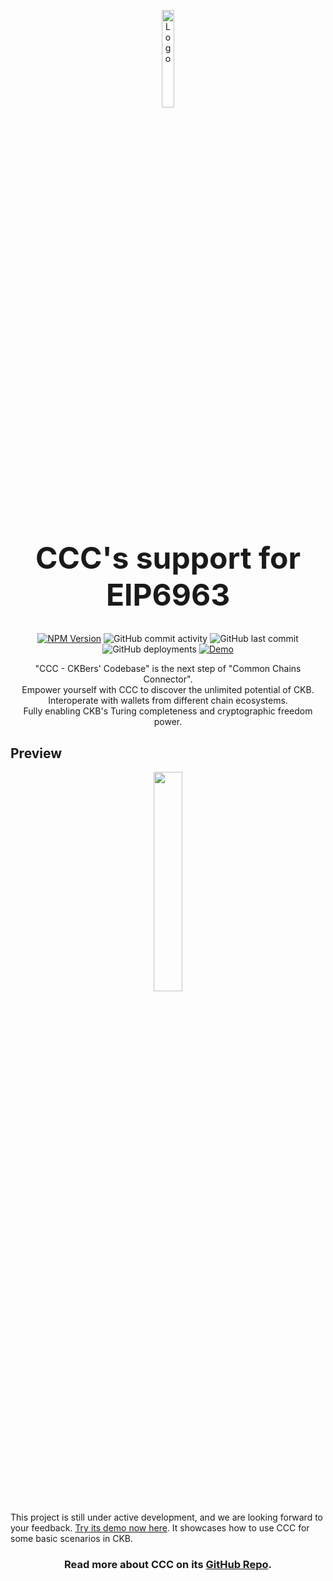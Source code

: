<p align="center">
  <a href="https://app.ckbccc.com/">
    <img alt="Logo" src="https://raw.githubusercontent.com/ckb-ecofund/ccc/master/assets/logo.svg" width="20%" />
  </a>
</p>

<h1 align="center" style="font-size: 48px;">
  CCC's support for EIP6963
</h1>

<p align="center">
  <a href="https://www.npmjs.com/package/@ckb-ccc/eip6963"><img
    alt="NPM Version" src="https://img.shields.io/npm/v/%40ckb-ccc%2Feip6963"
  /></a>
  <img alt="GitHub commit activity" src="https://img.shields.io/github/commit-activity/m/ckb-ecofund/ccc" />
  <img alt="GitHub last commit" src="https://img.shields.io/github/last-commit/ckb-ecofund/ccc/master" />
  <img alt="GitHub deployments" src="https://img.shields.io/github/deployments/ckb-ecofund/ccc/production" />
  <a href="https://app.ckbccc.com/"><img
    alt="Demo" src="https://img.shields.io/website?url=https%3A%2F%2Fckbccc-demo.vercel.app%2F&label=Demo"
  /></a>
</p>

<p align="center">
  "CCC - CKBers' Codebase" is the next step of "Common Chains Connector".
  <br />
  Empower yourself with CCC to discover the unlimited potential of CKB.
  <br />
  Interoperate with wallets from different chain ecosystems.
  <br />
  Fully enabling CKB's Turing completeness and cryptographic freedom power.
</p>

## Preview

<p align="center">
  <a href="https://app.ckbccc.com/">
    <img src="https://raw.githubusercontent.com/ckb-ecofund/ccc/master/assets/preview.png" width="30%" />
  </a>
</p>

This project is still under active development, and we are looking forward to your feedback. [Try its demo now here](https://app.ckbccc.com/). It showcases how to use CCC for some basic scenarios in CKB.

<h3 align="center">
  Read more about CCC on its <a href="https://github.com/ckb-ecofund/ccc">GitHub Repo</a>.
</h3>
